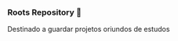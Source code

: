 ### Roots Repository 💫

Destinado a guardar projetos oriundos de estudos

<!---
flavionobre11/flavionobre11 is a ✨ special ✨ repository because its `README.md` (this file) appears on your GitHub profile.
You can click the Preview link to take a look at your changes.
--->
